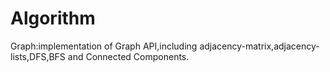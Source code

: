 # Algorithm
Graph:implementation of Graph API,including adjacency-matrix,adjacency-lists,DFS,BFS and Connected Components.

